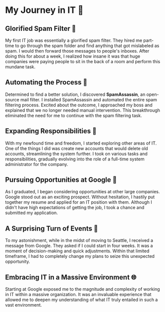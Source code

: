 # My Journey in IT 🎵

## Glorified Spam Filter 📩

My first IT job was essentially a glorified spam filter. They hired me part-time to go through the spam folder and find anything that got mislabeled as spam. I would then forward those messages to people's inboxes. After doing this for about a week, I realized how insane it was that huge companies were paying people to sit in the back of a room and perform this mundane task.

## Automating the Process 🤖

Determined to find a better solution, I discovered **SpamAssassin**, an open-source mail filter. I installed SpamAssassin and automated the entire spam filtering process. Excited about the outcome, I approached my boss and explained that we no longer needed manual intervention. This breakthrough eliminated the need for me to continue with the spam filtering task.

## Expanding Responsibilities 💼

With my newfound time and freedom, I started exploring other areas of IT. One of the things I did was create new accounts that would delete old accounts, streamlining the system further. I took on various tasks and responsibilities, gradually evolving into the role of a full-time system administrator for the company.

## Pursuing Opportunities at Google 🌟

As I graduated, I began considering opportunities at other large companies. Google stood out as an exciting prospect. Without hesitation, I hastily put together my resume and applied for an IT position with them. Although I didn't have high expectations of getting the job, I took a chance and submitted my application.

## A Surprising Turn of Events 🏢

To my astonishment, while in the midst of moving to Seattle, I received a message from Google. They asked if I could start in four weeks. It was a moment of decision-making and quick adjustments. Within that limited timeframe, I had to completely change my plans to seize this unexpected opportunity.

## Embracing IT in a Massive Environment 🌐

Starting at Google exposed me to the magnitude and complexity of working in IT within a massive organization. It was an invaluable experience that allowed me to deepen my understanding of what IT truly entailed in such a vast environment.